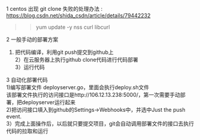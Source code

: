 1 centos 出现 git clone 失败的处理办法 : https://blog.csdn.net/shida_csdn/article/details/79442232
>> yum update -y nss curl libcurl <br>

2 一般手动的部署方案 <br>
1) 把代码编译，利用git push提交到github上<br>
2）在云服务器上执行github clone代码进行代码部署<br>
3）运行代码<br>

3 自动化部署代码<br>
 1)编写部署文件 deployserver.go，里面会执行deploy.sh文件<br>
 	该部署文件执行的访问接口是http://106.12.13.238:5000/，第一次需要手动部署，把deployserver运行起来<br>
 2)把访问接口填入到github的Settings->Webhooks中，并选中Just the push event.<br>
 3）完成上面操作后，以后就只要提交项目，git会自动调用部署文件的接口去执行代码的拉取和运行
